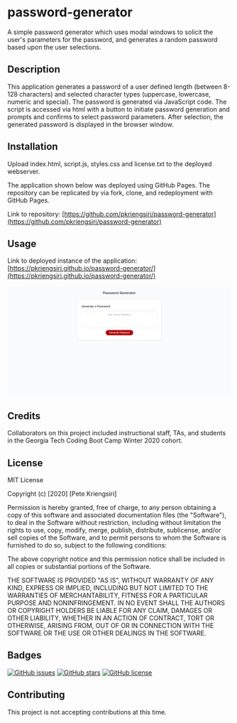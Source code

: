 # password-generator
A simple password generator which uses modal windows to solicit the user's parameters for the password, and generates a random password based upon the user selections.

## Description
This application generates a password of a user defined length (between 8-128 characters) and selected character types (uppercase, lowercase, numeric and special). The password is generated via JavaScript code.  The script is accessed via html with a button to initiate password generation and prompts and confirms to select password parameters.   After selection, the generated password is displayed in the browser window.

## Installation
Upload index.html, script.js, styles.css and license.txt to the deployed webserver.  

The application shown below was deployed using GitHub Pages.  The repository can be replicated by via fork, clone, and redeployment with GitHub Pages.

Link to repository: [https://github.com/pkriengsiri/password-generator](https://github.com/pkriengsiri/password-generator)


## Usage
Link to deployed instance of the application: [https://pkriengsiri.github.io/password-generator/](https://pkriengsiri.github.io/password-generator/)


![screenshot of application about me page](./assets/images/app_screenshot.png)

## Credits
Collaborators on this project included instructional staff, TAs, and students in the Georgia Tech Coding Boot Camp Winter 2020 cohort.


## License

MIT License

Copyright (c) [2020] [Pete Kriengsiri]

Permission is hereby granted, free of charge, to any person obtaining a copy
of this software and associated documentation files (the "Software"), to deal
in the Software without restriction, including without limitation the rights
to use, copy, modify, merge, publish, distribute, sublicense, and/or sell
copies of the Software, and to permit persons to whom the Software is
furnished to do so, subject to the following conditions:

The above copyright notice and this permission notice shall be included in all
copies or substantial portions of the Software.

THE SOFTWARE IS PROVIDED "AS IS", WITHOUT WARRANTY OF ANY KIND, EXPRESS OR
IMPLIED, INCLUDING BUT NOT LIMITED TO THE WARRANTIES OF MERCHANTABILITY,
FITNESS FOR A PARTICULAR PURPOSE AND NONINFRINGEMENT. IN NO EVENT SHALL THE
AUTHORS OR COPYRIGHT HOLDERS BE LIABLE FOR ANY CLAIM, DAMAGES OR OTHER
LIABILITY, WHETHER IN AN ACTION OF CONTRACT, TORT OR OTHERWISE, ARISING FROM,
OUT OF OR IN CONNECTION WITH THE SOFTWARE OR THE USE OR OTHER DEALINGS IN THE
SOFTWARE.

## Badges
[![GitHub issues](https://img.shields.io/github/issues/pkriengsiri/password-generator)](https://github.com/pkriengsiri/password-generator/issues)
[![GitHub stars](https://img.shields.io/github/stars/pkriengsiri/password-generator)](https://github.com/pkriengsiri/password-generator/stargazers)
[![GitHub license](https://img.shields.io/github/license/pkriengsiri/password-generator)](https://github.com/pkriengsiri/password-generator/blob/main/license.txt)


## Contributing

This project is not accepting contributions at this time.